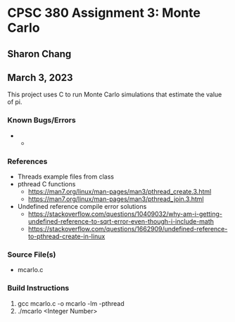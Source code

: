 # CPSC 380 Assignment 3: Monte Carlo

## Sharon Chang
## March 3, 2023

This project uses C to run Monte Carlo simulations that estimate the value of pi.

### Known Bugs/Errors
* -

### References
* Threads example files from class
* pthread C functions
  * https://man7.org/linux/man-pages/man3/pthread_create.3.html
  * https://man7.org/linux/man-pages/man3/pthread_join.3.html
* Undefined reference compile error solutions
  * https://stackoverflow.com/questions/10409032/why-am-i-getting-undefined-reference-to-sqrt-error-even-though-i-include-math
  * https://stackoverflow.com/questions/1662909/undefined-reference-to-pthread-create-in-linux

### Source File(s)
* mcarlo.c

### Build Instructions
1. gcc mcarlo.c -o mcarlo -lm -pthread
2. ./mcarlo \<Integer Number\>

